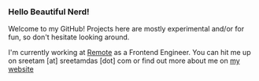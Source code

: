 ### Hello Beautiful Nerd!

Welcome to my GitHub! Projects here are mostly experimental and/or for fun, so don't hesitate looking around.

I'm currently working at [Remote](https://remote.com) as a Frontend Engineer. You can hit me up on sreetam [at] sreetamdas [dot] com or find out more about me on [my website](https://sreetamdas.com)

<!--
**sreetamdas/sreetamdas** is a ✨ _special_ ✨ repository because its `README.md` (this file) appears on your GitHub profile.

Here are some ideas to get you started:

- 🔭 I’m currently working on ...
- 🌱 I’m currently learning ...
- 👯 I’m looking to collaborate on ...
- 🤔 I’m looking for help with ...
- 💬 Ask me about ...
- 📫 How to reach me: ...
- 😄 Pronouns: ...
- ⚡ Fun fact: ...
-->
